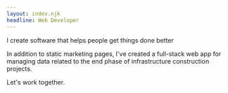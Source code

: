 ```yaml
---
layout: index.njk
headline: Web Developer
---
```

I create software that helps people get things done better

In addition to static marketing pages, I've created a full-stack web app for managing data related to the end phase of infrastructure construction projects.

Let's work together.